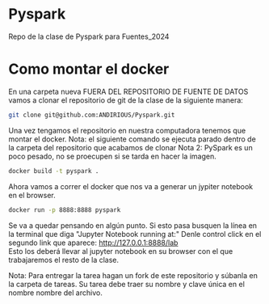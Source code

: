 # Pyspark
Repo de la clase de Pyspark para Fuentes_2024 



# Como montar el docker
En una carpeta nueva FUERA DEL REPOSITORIO DE FUENTE DE DATOS vamos a clonar el repositorio de git de la clase de la siguiente manera: 

```bash
git clone git@github.com:ANDIRIOUS/Pyspark.git
```

Una vez tengamos el repositorio en nuestra computadora tenemos que montar el docker. 
Nota: el siguiente comando se ejecuta parado dentro de la carpeta del repositorio que acabamos de clonar
Nota 2: PySpark es un poco pesado, no se proecupen si se tarda en hacer la imagen. 

```bash
docker build -t pyspark .
```
Ahora vamos a correr el docker que nos va a generar un jypiter notebook en el browser. 


```bash
docker run -p 8888:8888 pyspark

```
Se va a quedar pensando en algún punto. Si esto pasa busquen la línea en la terminal que diga "Jupyter Notebook running at:" 
Denle control click en el segundo link que aparece: http://127.0.0.1:8888/lab  
Esto los deberá llevar al jupyter notebook en su browser con el que trabajaremos el resto de la clase. 

Nota: Para entregar la tarea hagan un fork de este repositorio y súbanla en la carpeta de tareas. Su tarea debe traer su nombre y clave única en el nombre nombre del archivo. 


